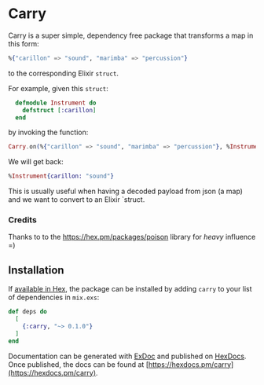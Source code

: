 # Carry

Carry is a super simple, dependency free package that transforms a map in this
form:

```elixir
%{"carillon" => "sound", "marimba" => "percussion"}
```

to the corresponding Elixir `struct`.

For example, given this `struct`:

```elixir
  defmodule Instrument do
    defstruct [:carillon]
  end
```

by invoking the function:

```elixir
Carry.on(%{"carillon" => "sound", "marimba" => "percussion"}, %Instrument{})
```

We will get back:

```elixir
%Instrument{carillon: "sound"}
```

This is usually useful when having a decoded payload from json (a map) and
we want to convert to an Elixir `struct.

### Credits

Thanks to to the https://hex.pm/packages/poison library for *heavy* influence =)

## Installation

If [available in Hex](https://hex.pm/docs/publish), the package can be installed
by adding `carry` to your list of dependencies in `mix.exs`:

```elixir
def deps do
  [
    {:carry, "~> 0.1.0"}
  ]
end
```

Documentation can be generated with [ExDoc](https://github.com/elixir-lang/ex_doc)
and published on [HexDocs](https://hexdocs.pm). Once published, the docs can
be found at [https://hexdocs.pm/carry](https://hexdocs.pm/carry).

